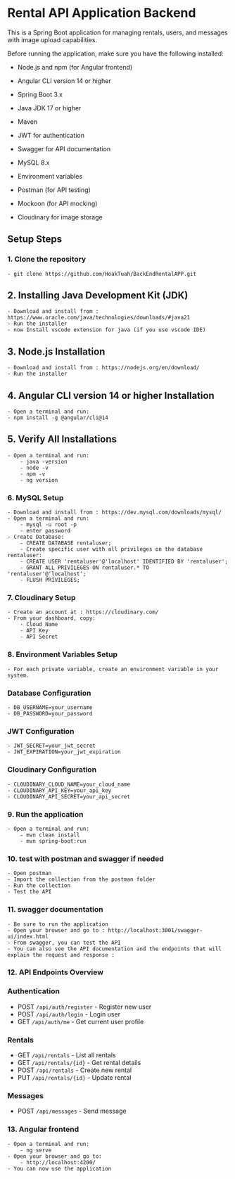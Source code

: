 # Rental API Application Backend

This is a Spring Boot application for managing rentals, users, and messages with image upload capabilities.

Before running the application, make sure you have the following installed:

- Node.js and npm (for Angular frontend)
- Angular CLI version 14 or higher
- Spring Boot 3.x

- Java JDK 17 or higher
- Maven
- JWT for authentication
- Swagger for API documentation

- MySQL 8.x
- Environment variables

- Postman (for API testing)
- Mockoon (for API mocking)

- Cloudinary for image storage



## Setup Steps

### 1. Clone the repository

    - git clone https://github.com/HoakTuah/BackEndRentalAPP.git

## 2. Installing Java Development Kit (JDK)

    - Download and install from : https://www.oracle.com/java/technologies/downloads/#java21
    - Run the installer
    - now Install vscode extension for java (if you use vscode IDE)

## 3. Node.js Installation

    - Download and install from : https://nodejs.org/en/download/
    - Run the installer

## 4. Angular CLI version 14 or higher Installation

    - Open a terminal and run:
    - npm install -g @angular/cli@14

## 5. Verify All Installations

    - Open a terminal and run:
        - java -version
        - node -v
        - npm -v
        - ng version

### 6. MySQL Setup

    - Download and install from : https://dev.mysql.com/downloads/mysql/
    - Open a terminal and run:
        - mysql -u root -p
        - enter password
    - Create Database:
        - CREATE DATABASE rentaluser;
        - Create specific user with all privileges on the database rentaluser:
        - CREATE USER 'rentaluser'@'localhost' IDENTIFIED BY 'rentaluser';
        - GRANT ALL PRIVILEGES ON rentaluser.* TO 'rentaluser'@'localhost';
        - FLUSH PRIVILEGES;

### 7. Cloudinary Setup

    - Create an account at : https://cloudinary.com/
    - From your dashboard, copy:
        - Cloud Name
        - API Key
        - API Secret

### 8. Environment Variables Setup

    - For each private variable, create an environment variable in your system.

### Database Configuration

    - DB_USERNAME=your_username
    - DB_PASSWORD=your_password

### JWT Configuration

    - JWT_SECRET=your_jwt_secret
    - JWT_EXPIRATION=your_jwt_expiration

### Cloudinary Configuration

    - CLOUDINARY_CLOUD_NAME=your_cloud_name
    - CLOUDINARY_API_KEY=your_api_key
    - CLOUDINARY_API_SECRET=your_api_secret

### 9. Run the application

    - Open a terminal and run:
        - mvn clean install
        - mvn spring-boot:run

### 10. test with postman and swagger if needed

    - Open postman
    - Import the collection from the postman folder
    - Run the collection
    - Test the API

### 11. swagger documentation

    - Be sure to run the application
    - Open your browser and go to : http://localhost:3001/swagger-ui/index.html
    - From swagger, you can test the API
    - You can also see the API documentation and the endpoints that will explain the request and response :

### 12. API Endpoints Overview      

### Authentication
- POST `/api/auth/register` - Register new user
- POST `/api/auth/login` - Login user
- GET `/api/auth/me` - Get current user profile

### Rentals
- GET `/api/rentals` - List all rentals
- GET `/api/rentals/{id}` - Get rental details
- POST `/api/rentals` - Create new rental
- PUT `/api/rentals/{id}` - Update rental

### Messages
- POST `/api/messages` - Send message


### 13. Angular frontend

    - Open a terminal and run:
        - ng serve
    - Open your browser and go to: 
        - http://localhost:4200/
    - You can now use the application





